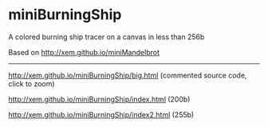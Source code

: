 miniBurningShip
==

A colored burning ship tracer on a canvas in less than 256b

Based on http://xem.github.io/miniMandelbrot

<hr>

http://xem.github.io/miniBurningShip/big.html (commented source code, click to zoom)

http://xem.github.io/miniBurningShip/index.html (200b)

http://xem.github.io/miniBurningShip/index2.html (255b)